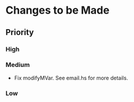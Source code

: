 # Changes to be Made

## Priority

### High

### Medium
* Fix modifyMVar. See email.hs for more details.

### Low